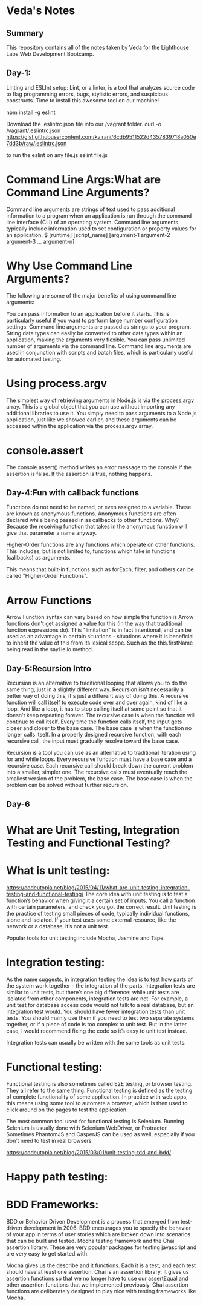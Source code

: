 # Veda's Notes


## Summary 

This repository contains all of the notes taken by Veda for the Lighthouse Labs Web Development Bootcamp.

## Day-1:
Linting and ESLInt setup:
Lint, or a linter, is a tool that analyzes source code to flag programming errors, bugs, stylistic errors, and suspicious constructs.
Time to install this awesome tool on our machine!

npm install -g eslint

Download the .eslintrc.json file into our /vagrant folder.
curl -o /vagrant/.eslintrc.json https://gist.githubusercontent.com/kvirani/6cdb9511522d4357839718a050e7dd3b/raw/.eslintrc.json

to run the eslint on any file.js
eslint file.js

# Command Line Args:What are Command Line Arguments?
Command line arguments are strings of text used to pass additional information to a program when an application is run through the command line interface (CLI) of an operating system. Command line arguments typically include information used to set configuration or property values for an application.
$ [runtime] [script_name] [argument-1 argument-2 argument-3 ... argument-n]
# Why Use Command Line Arguments?
The following are some of the major benefits of using command line arguments:

You can pass information to an application before it starts. This is particularly useful if you want to perform large number configuration settings.
Command line arguments are passed as strings to your program. String data types can easily be converted to other data types within an application, making the arguments very flexible.
You can pass unlimited number of arguments via the command line.
Command line arguments are used in conjunction with scripts and batch files, which is particularly useful for automated testing.
# Using process.argv
The simplest way of retrieving arguments in Node.js is via the process.argv array. This is a global object that you can use without importing any additional libraries to use it. You simply need to pass arguments to a Node.js application, just like we showed earlier, and these arguments can be accessed within the application via the process.argv array.

# console.assert
The console.assert() method writes an error message to the console if the assertion is false. If the assertion is true, nothing happens.




## Day-4:Fun with callback functions


Functions do not need to be named, or even assigned to a variable. These are known as anonymous functions.
Anonymous functions are often declared while being passed in as callbacks to other functions. Why? Because the receiving function that takes in the anonymous function will give that parameter a name anyway.

Higher-Order functions are any functions which operate on other functions.
This includes, but is not limited to, functions which take in functions (callbacks) as arguments.

This means that built-in functions such as forEach, filter, and others can be called "Higher-Order Functions".
# Arrow Functions
Arrow Function syntax can vary based on how simple the function is
Arrow functions don't get assigned a value for this (in the way that traditional function expressions do).
This "limitation" is in fact intentional, and can be used as an advantage in certain situations - situations where it is beneficial to inherit the value of this from its lexical scope. Such as the this.firstName being read in the sayHello method.


## Day-5:Recursion Intro

Recursion is an alternative to traditional looping that allows you to do the same thing, just in a slightly different way. Recursion isn't necessarily a better way of doing this, it's just a different way of doing this.
A recursive function will call itself to execute code over and over again, kind of like a loop. And like a loop, it has to stop calling itself at some point so that it doesn't keep repeating forever.
The recursive case is when the function will continue to call itself. Every time the function calls itself, the input gets closer and closer to the base case. The base case is when the function no longer calls itself. In a properly designed recursive function, with each recursive call, the input must gradually resolve toward the base case.

Recursion is a tool you can use as an alternative to traditional iteration using for and while loops.
Every recursive function must have a base case and a recursive case.
Each recursive call should break down the current problem into a smaller, simpler one.
The recursive calls must eventually reach the smallest version of the problem, the base case.
The base case is when the problem can be solved without further recursion.


## Day-6

# What are Unit Testing, Integration Testing and Functional Testing?
# What is unit testing:
https://codeutopia.net/blog/2015/04/11/what-are-unit-testing-integration-testing-and-functional-testing/
The core idea with unit testing is to test a function’s behavior when giving it a certain set of inputs. You call a function with certain parameters, and check you got the correct result.
Unit testing is the practice of testing small pieces of code, typically individual functions, alone and isolated. If your test uses some external resource, like the network or a database, it’s not a unit test.

Popular tools for unit testing include Mocha, Jasmine and Tape.
# Integration testing:
As the name suggests, in integration testing the idea is to test how parts of the system work together – the integration of the parts. Integration tests are similar to unit tests, but there’s one big difference: while unit tests are isolated from other components, integration tests are not. For example, a unit test for database access code would not talk to a real database, but an integration test would.
You should have fewer integration tests than unit tests. You should mainly use them if you need to test two separate systems together, or if a piece of code is too complex to unit test. But in the latter case, I would recommend fixing the code so it’s easy to unit test instead.

Integration tests can usually be written with the same tools as unit tests.

# Functional testing:
Functional testing is also sometimes called E2E testing, or browser testing. They all refer to the same thing.
Functional testing is defined as the testing of complete functionality of some application. In practice with web apps, this means using some tool to automate a browser, which is then used to click around on the pages to test the application.

The most common tool used for functional testing is Selenium. Running Selenium is usually done with Selenium WebDriver, or Protractor. Sometimes PhantomJS and CasperJS can be used as well, especially if you don’t need to test in real browsers.

https://codeutopia.net/blog/2015/03/01/unit-testing-tdd-and-bdd/

# Happy path testing:





# BDD Frameworks:
BDD or Behavior Driven Development is a process that emerged from test-driven development in 2006.
BDD encourages you to specify the behavior of your app in terms of user stories which are broken down into scenarios that can be built and tested.
Mocha testing framework and the Chai assertion library. These are very popular packages for testing javascript and are very easy to get started with.

Mocha gives us the describe and it functions. Each it is a test, and each test should have at least one assertion.
Chai is an assertion library. It gives us assertion functions so that we no longer have to use our assertEqual and other assertion functions that we implemented previously. Chai assertion functions are deliberately designed to play nice with testing frameworks like Mocha.




